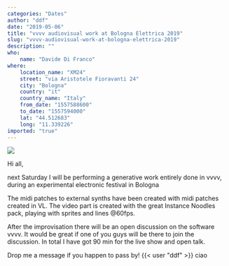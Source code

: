 ```yaml
---
categories: "Dates"
author: "ddf"
date: "2019-05-06"
title: "vvvv audiovisual work at Bologna Elettrica 2019"
slug: "vvvv-audiovisual-work-at-bologna-elettrica-2019"
description: ""
who: 
    name: "Davide Di Franco"
where: 
    location_name: "XM24"
    street: "via Aristotele Fioravanti 24"
    city: "Bologna"
    country: "it"
    country_name: "Italy"
    from_date: "1557588600"
    to_date: "1557594000"
    lat: "44.512683"
    long: "11.339226"
imported: "true"
---
```



![](60__ROOT-Preview_2019_04_15-20_14_31%20copy.jpg) 

Hi all,

next Saturday I will be performing a generative work entirely done in vvvv, during an experimental electronic festival in Bologna [](http://www.ecn.org/xm24/evento/bologna-elettrica-2019/?instance_id=37718)

The midi patches to external synths have been created with midi patches created in VL.
The video part is created with the great Instance Noodles pack, playing with sprites and lines @60fps.

After the improvisation there will be an open discussion on the software vvvv. 
It would be great if one of you guys will be there to join the discussion. 
In total I have got 90 min for the live show and open talk.

Drop me a message if you happen to pass by! {{< user "ddf" >}}
ciao